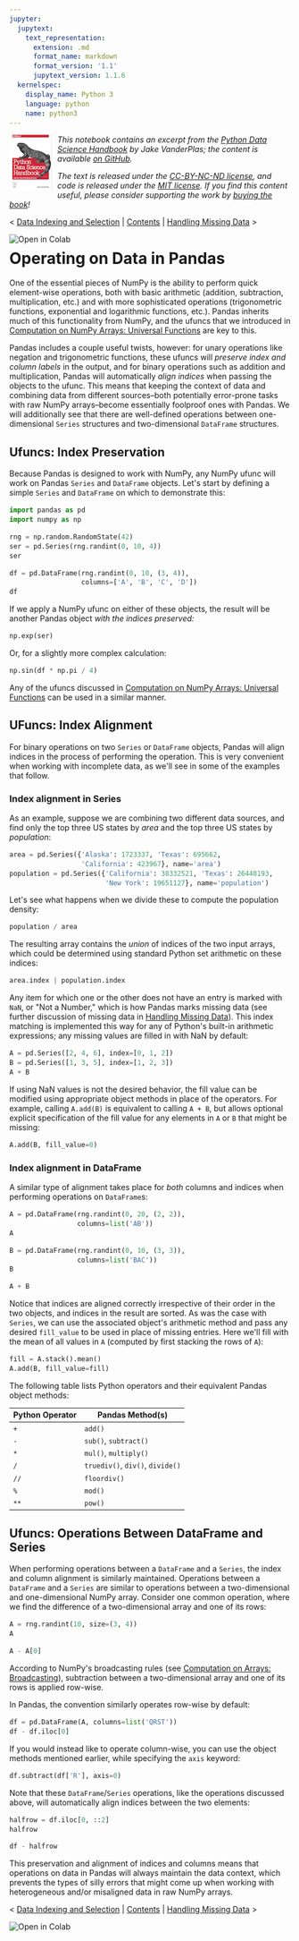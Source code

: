 ```yaml
---
jupyter:
  jupytext:
    text_representation:
      extension: .md
      format_name: markdown
      format_version: '1.1'
      jupytext_version: 1.1.6
  kernelspec:
    display_name: Python 3
    language: python
    name: python3
---
```


<!--BOOK_INFORMATION-->
<img align="left" style="padding-right:10px;" src="figures/PDSH-cover-small.png">

*This notebook contains an excerpt from the [Python Data Science Handbook](http://shop.oreilly.com/product/0636920034919.do) by Jake VanderPlas; the content is available [on GitHub](https://github.com/jakevdp/PythonDataScienceHandbook).*

*The text is released under the [CC-BY-NC-ND license](https://creativecommons.org/licenses/by-nc-nd/3.0/us/legalcode), and code is released under the [MIT license](https://opensource.org/licenses/MIT). If you find this content useful, please consider supporting the work by [buying the book](http://shop.oreilly.com/product/0636920034919.do)!*


<!--NAVIGATION-->
< [Data Indexing and Selection](03.02-Data-Indexing-and-Selection.md) | [Contents](Index.md) | [Handling Missing Data](03.04-Missing-Values.md) >

<a href="https://colab.research.google.com/github/jakevdp/PythonDataScienceHandbook/blob/master/notebooks/03.03-Operations-in-Pandas.md"><img align="left" src="https://colab.research.google.com/assets/colab-badge.svg" alt="Open in Colab" title="Open and Execute in Google Colaboratory"></a>



# Operating on Data in Pandas


One of the essential pieces of NumPy is the ability to perform quick element-wise operations, both with basic arithmetic (addition, subtraction, multiplication, etc.) and with more sophisticated operations (trigonometric functions, exponential and logarithmic functions, etc.).
Pandas inherits much of this functionality from NumPy, and the ufuncs that we introduced in [Computation on NumPy Arrays: Universal Functions](02.03-Computation-on-arrays-ufuncs.md) are key to this.

Pandas includes a couple useful twists, however: for unary operations like negation and trigonometric functions, these ufuncs will *preserve index and column labels* in the output, and for binary operations such as addition and multiplication, Pandas will automatically *align indices* when passing the objects to the ufunc.
This means that keeping the context of data and combining data from different sources–both potentially error-prone tasks with raw NumPy arrays–become essentially foolproof ones with Pandas.
We will additionally see that there are well-defined operations between one-dimensional ``Series`` structures and two-dimensional ``DataFrame`` structures.


## Ufuncs: Index Preservation

Because Pandas is designed to work with NumPy, any NumPy ufunc will work on Pandas ``Series`` and ``DataFrame`` objects.
Let's start by defining a simple ``Series`` and ``DataFrame`` on which to demonstrate this:

```python
import pandas as pd
import numpy as np
```

```python
rng = np.random.RandomState(42)
ser = pd.Series(rng.randint(0, 10, 4))
ser
```

```python
df = pd.DataFrame(rng.randint(0, 10, (3, 4)),
                  columns=['A', 'B', 'C', 'D'])
df
```

If we apply a NumPy ufunc on either of these objects, the result will be another Pandas object *with the indices preserved:*

```python
np.exp(ser)
```

Or, for a slightly more complex calculation:

```python
np.sin(df * np.pi / 4)
```

Any of the ufuncs discussed in [Computation on NumPy Arrays: Universal Functions](02.03-Computation-on-arrays-ufuncs.md) can be used in a similar manner.


## UFuncs: Index Alignment

For binary operations on two ``Series`` or ``DataFrame`` objects, Pandas will align indices in the process of performing the operation.
This is very convenient when working with incomplete data, as we'll see in some of the examples that follow.


### Index alignment in Series

As an example, suppose we are combining two different data sources, and find only the top three US states by *area* and the top three US states by *population*:

```python
area = pd.Series({'Alaska': 1723337, 'Texas': 695662,
                  'California': 423967}, name='area')
population = pd.Series({'California': 38332521, 'Texas': 26448193,
                        'New York': 19651127}, name='population')
```

Let's see what happens when we divide these to compute the population density:

```python
population / area
```

The resulting array contains the *union* of indices of the two input arrays, which could be determined using standard Python set arithmetic on these indices:

```python
area.index | population.index
```

Any item for which one or the other does not have an entry is marked with ``NaN``, or "Not a Number," which is how Pandas marks missing data (see further discussion of missing data in [Handling Missing Data](03.04-Missing-Values.md)).
This index matching is implemented this way for any of Python's built-in arithmetic expressions; any missing values are filled in with NaN by default:

```python
A = pd.Series([2, 4, 6], index=[0, 1, 2])
B = pd.Series([1, 3, 5], index=[1, 2, 3])
A + B
```

If using NaN values is not the desired behavior, the fill value can be modified using appropriate object methods in place of the operators.
For example, calling ``A.add(B)`` is equivalent to calling ``A + B``, but allows optional explicit specification of the fill value for any elements in ``A`` or ``B`` that might be missing:

```python
A.add(B, fill_value=0)
```

### Index alignment in DataFrame

A similar type of alignment takes place for *both* columns and indices when performing operations on ``DataFrame``s:

```python
A = pd.DataFrame(rng.randint(0, 20, (2, 2)),
                 columns=list('AB'))
A
```

```python
B = pd.DataFrame(rng.randint(0, 10, (3, 3)),
                 columns=list('BAC'))
B
```

```python
A + B
```

Notice that indices are aligned correctly irrespective of their order in the two objects, and indices in the result are sorted.
As was the case with ``Series``, we can use the associated object's arithmetic method and pass any desired ``fill_value`` to be used in place of missing entries.
Here we'll fill with the mean of all values in ``A`` (computed by first stacking the rows of ``A``):

```python
fill = A.stack().mean()
A.add(B, fill_value=fill)
```

The following table lists Python operators and their equivalent Pandas object methods:

| Python Operator | Pandas Method(s)                      |
|-----------------|---------------------------------------|
| ``+``           | ``add()``                             |
| ``-``           | ``sub()``, ``subtract()``             |
| ``*``           | ``mul()``, ``multiply()``             |
| ``/``           | ``truediv()``, ``div()``, ``divide()``|
| ``//``          | ``floordiv()``                        |
| ``%``           | ``mod()``                             |
| ``**``          | ``pow()``                             |



## Ufuncs: Operations Between DataFrame and Series

When performing operations between a ``DataFrame`` and a ``Series``, the index and column alignment is similarly maintained.
Operations between a ``DataFrame`` and a ``Series`` are similar to operations between a two-dimensional and one-dimensional NumPy array.
Consider one common operation, where we find the difference of a two-dimensional array and one of its rows:

```python
A = rng.randint(10, size=(3, 4))
A
```

```python
A - A[0]
```

According to NumPy's broadcasting rules (see [Computation on Arrays: Broadcasting](02.05-Computation-on-arrays-broadcasting.md)), subtraction between a two-dimensional array and one of its rows is applied row-wise.

In Pandas, the convention similarly operates row-wise by default:

```python
df = pd.DataFrame(A, columns=list('QRST'))
df - df.iloc[0]
```

If you would instead like to operate column-wise, you can use the object methods mentioned earlier, while specifying the ``axis`` keyword:

```python
df.subtract(df['R'], axis=0)
```

Note that these ``DataFrame``/``Series`` operations, like the operations discussed above, will automatically align  indices between the two elements:

```python
halfrow = df.iloc[0, ::2]
halfrow
```

```python
df - halfrow
```

This preservation and alignment of indices and columns means that operations on data in Pandas will always maintain the data context, which prevents the types of silly errors that might come up when working with heterogeneous and/or misaligned data in raw NumPy arrays.


<!--NAVIGATION-->
< [Data Indexing and Selection](03.02-Data-Indexing-and-Selection.md) | [Contents](Index.md) | [Handling Missing Data](03.04-Missing-Values.md) >

<a href="https://colab.research.google.com/github/jakevdp/PythonDataScienceHandbook/blob/master/notebooks/03.03-Operations-in-Pandas.md"><img align="left" src="https://colab.research.google.com/assets/colab-badge.svg" alt="Open in Colab" title="Open and Execute in Google Colaboratory"></a>

